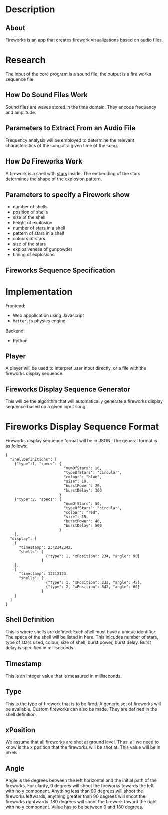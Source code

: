 # Description

## About 

Fireworks is an app that creates firework visualizations based on audio files.

# Research

The input of the core program is a sound file, the output is a fire works sequence file 

## How Do Sound Files Work

Sound files are waves stored in the time domain. They encode frequency and amplitude.

## Parameters to Extract From an Audio File

Frequency analysis will be employed to determine the relevant characteristics of the song at a given time of the song.


## How Do Fireworks Work

A firework is a shell with [stars](https://en.wikipedia.org/wiki/Pyrotechnic_star) inside.
The embedding of the stars determines the shape of the explosion pattern.

## Parameters to specify a Firework show

* number of shells
* position of shells
* size of the shell
* height of explosion
* number of stars in a shell
* pattern of stars in a shell
* colours of stars
* size of the stars 
* explosiveness of gunpowder
* timing of explosions

## Fireworks Sequence Specification

# Implementation

Frontend:

* Web appplication using Javascript
* `Matter.js` physics engine

Backend:

* Python

## Player

A player will be used to interpret user input directly, or a file with the fireworks display sequence.

## Fireworks Display Sequence Generator

This will be the algorithm that will automatically generate a fireworks display sequence based on a given input song.

# Fireworks Display Sequence Format

Fireworks display sequence format will be in JSON. The general format is as follows:
```
{
  "shellDefinitions": [
    {"type":1, "specs": {
                          "numOfStars": 10,
                          "typeOfStars": "circular",
                          "colour": "blue",
                          "size": 10,
                          "burstPower": 20,
                          "burstDelay": 300
                        }
    {"type":2, "specs": {
                          "numOfStars": 50,
                          "typeOfStars": "circular",
                          "colour": "red",
                          "size": 15,
                          "burstPower": 40,
                          "burstDelay": 500
                        }
    ],
  "display": [
    {
      "timestamp": 2342342342, 
      "shells": [
                  {"type": 1, "xPosition": 234, "angle": 90}
                ]
    },
    {
      "timestamp": 12312123,
      "shells": [
                  {"type": 1, "xPosition": 232, "angle": 45},
                  {"type": 2, "xPosition": 342, "angle": 60}
                ]
    }
  ]
}
```

## Shell Definition

This is where shells are defined. Each shell must have a unique identifier. The specs of the shell will be listed in here. This inlcudes number of stars, type of stars used, colour, size of shell, burst power, burst delay. Burst delay is specified in milliseconds.

## Timestamp

This is an integer value that is measured in milliseconds.

## Type

This is the type of firework that is to be fired. A generic set of fireworks will be available. Custom fireworks can also be made. They are defined in the shell definition.

## xPosition

We assume that all fireworks are shot at ground level. Thus, all we need to know is the x position that the fireworks will be shot at. This value will be in pixels.

## Angle

Angle is the degrees between the left horizontal and the initial path of the fireworks. For clarify, 0 degrees will shoot the fireworks towards the left with no y component. Anything less than 90 degrees will shoot the fireworks leftwards, anything greater than 90 degrees will shoot the fireworks rightwards. 180 degrees will shoot the firework toward the right with no y component. Value has to be between 0 and 180 degrees.
